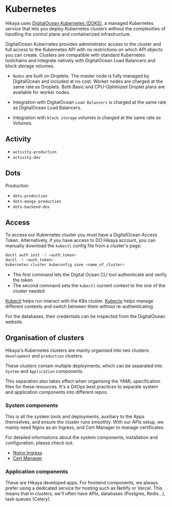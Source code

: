 # Kubernetes

Hikaya uses [DigitalOcean Kubernetes (DOKS)](https://www.digitalocean.com/docs/kubernetes/), a managed Kubernetes service that lets you deploy Kubernetes clusters without the complexities of handling the control plane and containerized infrastructure.

DigitalOcean Kubernetes provides administrator access to the cluster and full access to the Kubernetes API with no restrictions on which API objects you can create. Clusters are compatible with standard Kubernetes toolchains and integrate natively with DigitalOcean Load Balancers and block storage volumes.

- `Nodes` are built on Droplets. The master node is fully managed by DigitalOcean and included at no cost. Worker nodes are charged at the same rate as Droplets. Both Basic and CPU-Optimized Droplet plans are available for worker nodes.

- Integration with DigitalOcean `Load Balancers` is charged at the same rate as DigitalOcean Load Balancers.

- Integration with `block storage` volumes is charged at the same rate as Volumes.

## Activity

- `activity-production`
- `activity-dev`

## Dots

Production

- `dots-production`
- `dots-mongo-production`
- `dots-backend-dev`

## Access

To access our Kubernetes cluster you must have a DigitalOcean Access Token. Alternatively, if you have access to DO Hikaya account, you can manually download the `kubectl` config file from a cluster's page:

```bash
doctl auth init -t <auth_token>
doctl -t <auth_token> 
kubernetes cluster kubeconfig save <name_of_cluster>
```

- The first command lets the Digital Ocean CLI tool authenticate and verify the token
- The second command sets the `kubectl` current context to the one of the cluster needed

[Kubectl](https://kubernetes.io/docs/tasks/tools/install-kubectl-linux/) helps run interact with the K8s cluster. [Kubectx](https://github.com/ahmetb/kubectx) helps manage different contexts and switch between them without re-authenticating.

For the databases, their credentials can be inspected from the DigitalOcean website.

## Organisation of clusters

Hikaya's Kubernetes clusters are mainly organised into two clusters: `development` and `production` clusters.

These clusters contain multiple deployments, which can be separated into `System` and `Application` components.

This separation also takes effect when organising the YAML specification files for these resources.
It's a GitOps best practices to separate system and application components into different repos.

### System components

This is all the system tools and deployments, auxiliary to the Apps themselves, and ensure the cluster runs smoothly. With our APIs setup, we mainly need Nginx as an Ingress, and Cert Manager to manage certificates.

For detailed informations about the system components, installation and configuration, please check out:

- [Nginx Ingress](./system/nginx-ingress.md)
- [Cert Manager](./system/cert-manager.md)

### Application components

These are Hikaya developed apps. For frontend components, we always prefer using a dedicated service for hosting such as Netlify or Vercel.
This means that in clusters, we'll often have APIs, databases (Postgres, Redis...), task queues (Celery).
